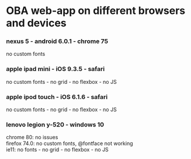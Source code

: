 <h1>OBA web-app on different browsers and devices</h1>

<h3>nexus 5 - android 6.0.1 - chrome 75</h3>
no custom fonts

<h3>apple ipad mini - iOS 9.3.5 - safari</h3>
no custom fonts - no grid - no flexbox - no JS
 
<h3>apple ipod touch - iOS 6.1.6 - safari</h3>
no custom fonts - no grid - no flexbox - no JS

<h3>lenovo legion y-520 - windows 10</h3>
chrome 80: no issues<br />
firefox 74.0: no custom fonts, @fontface not working<br />
ie11: no fonts - no grid - no flexbox - no JS<br />

